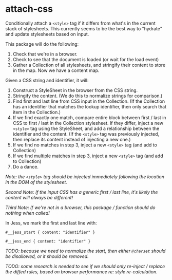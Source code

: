 # attach-css

Conditionally attach a `<style>` tag if it differs from what's in the current stack of stylesheets. This currently seems to be the best way to "hydrate" and update stylesheets based on input.

This package will do the following:

1. Check that we're in a browser.
2. Check to see that the document is loaded (or wait for the load event)
3. Gather a Collection of all stylesheets, and stringify their content to store in the map. Now we have a content map.

Given a CSS string and identifier, it will:

1. Construct a StyleSheet in the browser from the CSS string.
2. Stringify the content. (We do this to normalize strings for comparison.)
3. Find first and last line from CSS input in the Collection. (If the Collection has an identifier that matches the lookup identifier, then only search that item in the Collection.)
4. If we find exactly one match, compare entire block between first / last in CSS to first / last in the Collection stylesheet. If they differ, inject a new `<style>` tag using the StyleSheet, and add a relationship between the identifier and the content. (If the `<style>` tag was previously injected, then replace its content instead of injecting a new one.)
5. If we find no matches in step 3, inject a new `<style>` tag (and add to Collection)
6. If we find multiple matches in step 3, inject a new `<style>` tag (and add to Collection)
7. Do a dance.

_Note: the `<style>` tag should be injected immediately following the location in the DOM of the stylesheet._

_Second Note: If the input CSS has a generic first / last line, it's likely the content will always be different!_

_Third Note: If we're not in a browser, this package / function should do nothing when called!_

In Jess, we mark the first and last line with:
```less
#__jess_start { content: "identifier" }
```
```less
#__jess_end { content: "identifier" }
```

_TODO: because we need to normalize the start, then either `@charset` should be disallowed, or it should be removed._

_TODO: some research is needed to see if we should only re-inject / replace the diffed rules, based on browser performance re: style re-calculation._